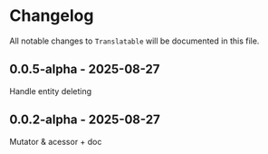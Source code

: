 # Changelog

All notable changes to `Translatable` will be documented in this file.

## 0.0.5-alpha - 2025-08-27

Handle entity deleting

## 0.0.2-alpha - 2025-08-27

Mutator & acessor + doc
